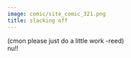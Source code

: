 ```yaml
---
image: comic/site_comic_321.png
title: slacking off
---
```

(cmon please just do a little work -reed)  
nu!!
